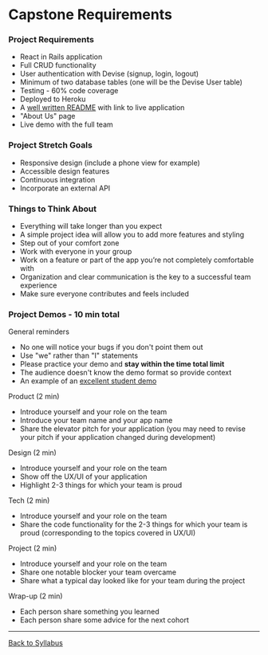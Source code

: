 # Capstone Requirements

### Project Requirements

- React in Rails application
- Full CRUD functionality
- User authentication with Devise (signup, login, logout)
- Minimum of two database tables (one will be the Devise User table)
- Testing - 60% code coverage
- Deployed to Heroku
- A [well written README](https://medium.com/chingu/keys-to-a-well-written-readme-55c53d34fe6d) with link to live application
- "About Us" page
- Live demo with the full team

### Project Stretch Goals

- Responsive design (include a phone view for example)
- Accessible design features
- Continuous integration
- Incorporate an external API

### Things to Think About

- Everything will take longer than you expect
- A simple project idea will allow you to add more features and styling
- Step out of your comfort zone
- Work with everyone in your group
- Work on a feature or part of the app you’re not completely comfortable with
- Organization and clear communication is the key to a successful team experience
- Make sure everyone contributes and feels included

### Project Demos - 10 min total

General reminders

- No one will notice your bugs if you don't point them out
- Use "we" rather than "I" statements
- Please practice your demo and **stay within the time total limit**
- The audience doesn't know the demo format so provide context
- An example of an [excellent student demo](https://youtu.be/Mub2WYzyt70)

Product (2 min)

- Introduce yourself and your role on the team
- Introduce your team name and your app name
- Share the elevator pitch for your application (you may need to revise your pitch if your application changed during development)

Design (2 min)

- Introduce yourself and your role on the team
- Show off the UX/UI of your application
- Highlight 2-3 things for which your team is proud

Tech (2 min)

- Introduce yourself and your role on the team
- Share the code functionality for the 2-3 things for which your team is proud (corresponding to the topics covered in UX/UI)

Project (2 min)

- Introduce yourself and your role on the team
- Share one notable blocker your team overcame
- Share what a typical day looked like for your team during the project

Wrap-up (2 min)

- Each person share something you learned
- Each person share some advice for the next cohort

---

[Back to Syllabus](../README.md#unit-ten-capstone-project-mvp)
